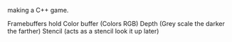 making a C++ game.

Framebuffers hold
Color buffer (Colors RGB)
Depth (Grey scale the darker the farther)
Stencil (acts as a stencil look it up later)


